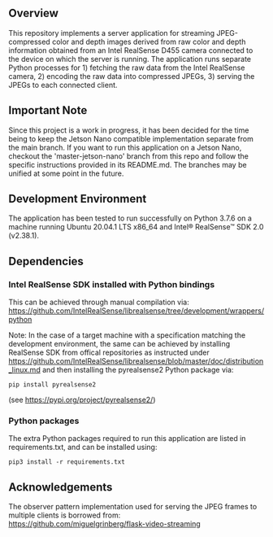 ## Overview
This repository implements a server application for streaming JPEG-compressed
color and depth images derived from raw color and depth information obtained
from an Intel RealSense D455 camera connected to the device on which the server
is running.
The application runs separate Python processes for 1) fetching the raw data
from the Intel RealSense camera, 2) encoding the raw data into compressed
JPEGs, 3) serving the JPEGs to each connected client.
## Important Note
Since this project is a work in progress, it has been decided for the time
being to keep the Jetson Nano compatible implementation separate from the main
branch. If you want to run this application on a Jetson Nano, checkout the
'master-jetson-nano' branch from this repo and follow the specific instructions
provided in its README.md. The branches may be unified at some point in the future.
## Development Environment
The application has been tested to run successfully on Python 3.7.6
on a machine running Ubuntu 20.04.1 LTS x86_64 and Intel® RealSense™ SDK 2.0 (v2.38.1).
## Dependencies
### Intel RealSense SDK installed with Python bindings
This can be achieved through manual compilation via:  
https://github.com/IntelRealSense/librealsense/tree/development/wrappers/python
  
Note: In the case of a target machine with a specification matching the
development environment, the same can be achieved by installing RealSense SDK from
offical repositories as instructed under
https://github.com/IntelRealSense/librealsense/blob/master/doc/distribution_linux.md
and then installing the pyrealsense2 Python package via:
```
pip install pyrealsense2
```
(see https://pypi.org/project/pyrealsense2/)
### Python packages
The extra Python packages required to run this application are listed in
requirements.txt, and can be installed using:
```
pip3 install -r requirements.txt
```
## Acknowledgements
The observer pattern implementation used for serving the JPEG frames to
multiple clients is borrowed from:  
https://github.com/miguelgrinberg/flask-video-streaming